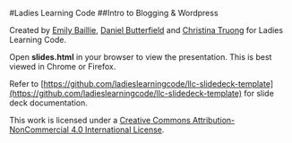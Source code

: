#Ladies Learning Code
##Intro to Blogging & Wordpress

Created by [Emily Baillie](https://twitter.com/EmilyBaillie), [Daniel Butterfield](http://www.stelsewhereweb.com) and [Christina Truong](http://christinatruong.com) for Ladies Learning Code.

Open **slides.html** in your browser to view the presentation. This is best viewed in Chrome or Firefox.

Refer to [https://github.com/ladieslearningcode/llc-slidedeck-template](https://github.com/ladieslearningcode/llc-slidedeck-template) for slide deck documentation.

This work is licensed under a <a rel="license" href="http://creativecommons.org/licenses/by-nc/4.0/">Creative Commons Attribution-NonCommercial 4.0 International License</a>.
